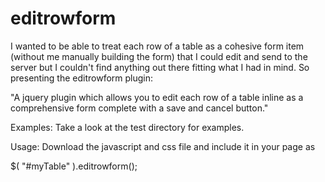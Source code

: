 # editrowform
I wanted to be able to treat each row of a table as a cohesive form item (without me manually building the form) that I could edit and send to the server but I couldn't find anything out there fitting what I had in mind.  So presenting the editrowform plugin:

"A jquery plugin which allows you to edit each row of a table inline as a comprehensive form complete with a save and cancel button."

Examples:
Take a look at the test directory for examples.

Usage:
Download the javascript and css file and include it in your page as
	<link rel="stylesheet" href="../src/jquery.editrowform.css">
	<script src="../src/jquery.editrowform.js"></script>
	
	
	
$( "#myTable" ).editrowform();
